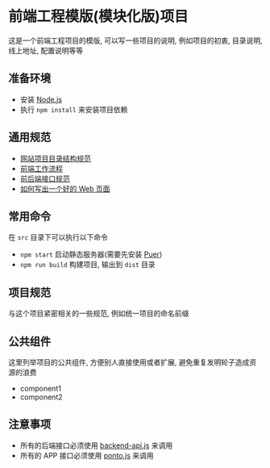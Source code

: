 # 前端工程模版(模块化版)项目

这是一个前端工程项目的模版, 可以写一些项目的说明, 例如项目的初衷, 目录说明, 线上地址, 配置说明等等

## 准备环境

* 安装 [Node.js](https://nodejs.org/)
* 执行 `npm install` 来安装项目依赖

## 通用规范

* [网站项目目录结构规范](https://github.com/appbone/mobile-spa-boilerplate/blob/master/directory.md)
* [前端工作流程](https://github.com/f2e-journey/treasure/blob/master/workflow.md)
* [前后端接口规范](https://github.com/f2e-journey/treasure/blob/master/api.md)
* [如何写出一个好的 Web 页面](https://github.com/f2e-journey/xueqianban/issues/11)

## 常用命令

在 `src` 目录下可以执行以下命令

* `npm start` 启动静态服务器(需要先安装 [Puer](https://github.com/leeluolee/puer))
* `npm run build` 构建项目, 输出到 `dist` 目录

## 项目规范

与这个项目紧密相关的一些规范, 例如统一项目的命名前缀

## 公共组件

这里列举项目的公共组件, 方便别人直接使用或者扩展, 避免重复发明轮子造成资源的浪费

* component1
* component2

## 注意事项

* 所有的后端接口必须使用 [backend-api.js](https://github.com/ufologist/backend-api) 来调用
* 所有的 APP 接口必须使用 [ponto.js](https://github.com/Wikia/ponto) 来调用